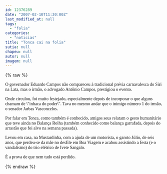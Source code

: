 ```yaml
---
id: 12376289
date: "2007-02-10T11:30:00Z"
last_modified_at: null
tags:
  - "folia"
categories:
  - "noticias"
title: "Tonca cai na folia"
sutia: null
chapeu: null
autor: null
imagem: null
---
```

{% raw %}
<p><P><FONT face=Verdana>O governador Eduardo Campos não compareceu à tradicional prévia carnavalesca do Siri na Lata, mas o irmão, o advogado Antônio Campos, prestigiou o evento.<BR></FONT></P></p>
<p><P><FONT face=Verdana>Onde circulou, foi muito festejado, especialmente depois de incorporar o que alguns chamam de \"inhaca do poder\". Tava no mesmo andar que o inimigo número 1 do irmão, o senador Jarbas Vasconcelos.</FONT></P></p>
<p><P><FONT face=Verdana>Por falar em Tonca, como também é conhecido, amigos seus relatam o gesto humanitário que teve ainda no Balança Rolha (também conhecido como balança garrafada, depois do arrastão que foi alvo na semana passada).</FONT></P></p>
<p><P><FONT face=Verdana>Levou em casa, na Mustardinha, com a ajuda de um motorista, o garoto Júlio, de seis anos, que perdeu-se da mãe no desfile em Boa Viagem e acabou assistindo a festa (e o vandalismo) do trio elétrico de Ivete Sangalo.</FONT></P></p>
<p><P><FONT face=Verdana>É a prova de que nem tudo está perdido.</FONT></P> </p>
{% endraw %}